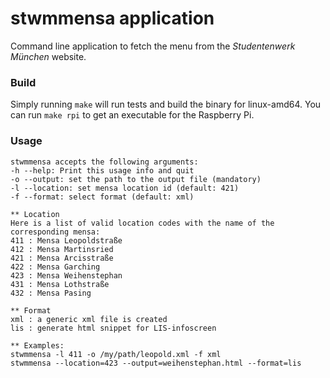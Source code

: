 
# stwmmensa application

Command line application to fetch the menu from the *Studentenwerk München* website.

### Build
Simply running `make` will run tests and build the binary for linux-amd64.
You can run `make rpi` to get an executable for the Raspberry Pi.

### Usage
```
stwmmensa accepts the following arguments:
-h --help: Print this usage info and quit
-o --output: set the path to the output file (mandatory)
-l --location: set mensa location id (default: 421)
-f --format: select format (default: xml)

** Location
Here is a list of valid location codes with the name of the corresponding mensa:
411 : Mensa Leopoldstraße
412 : Mensa Martinsried
421 : Mensa Arcisstraße
422 : Mensa Garching
423 : Mensa Weihenstephan
431 : Mensa Lothstraße
432 : Mensa Pasing

** Format
xml : a generic xml file is created
lis : generate html snippet for LIS-infoscreen

** Examples:
stwmmensa -l 411 -o /my/path/leopold.xml -f xml
stwmmensa --location=423 --output=weihenstephan.html --format=lis
```
